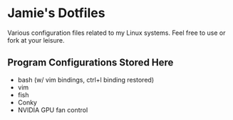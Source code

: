 # Jamie's Dotfiles
Various configuration files related to my Linux systems. Feel free to use or fork at your leisure.

## Program Configurations Stored Here

+ bash (w/ vim bindings, ctrl+l binding restored)
+ vim
+ fish
+ Conky
+ NVIDIA GPU fan control

